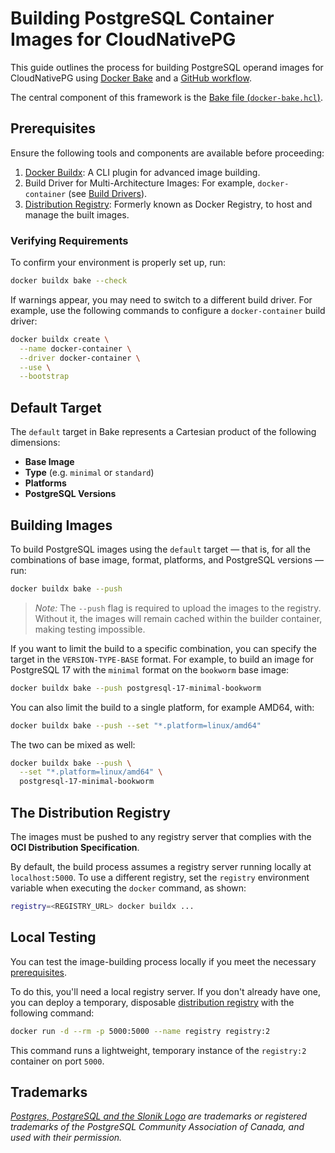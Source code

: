 # Building PostgreSQL Container Images for CloudNativePG

This guide outlines the process for building PostgreSQL operand images for
CloudNativePG using [Docker Bake](https://docs.docker.com/build/bake/) and a
[GitHub workflow](.github/workflows/bake.yaml).

The central component of this framework is the
[Bake file (`docker-bake.hcl`)](docker-bake.hcl).

## Prerequisites

Ensure the following tools and components are available before proceeding:

1. [Docker Buildx](https://github.com/docker/buildx): A CLI plugin for advanced
image building.
2. Build Driver for Multi-Architecture Images: For example, `docker-container`
(see [Build Drivers](https://docs.docker.com/build/builders/drivers/)).
3. [Distribution Registry](https://distribution.github.io/distribution/):
Formerly known as Docker Registry, to host and manage the built images.

### Verifying Requirements

To confirm your environment is properly set up, run:

```bash
docker buildx bake --check
```

If warnings appear, you may need to switch to a different build driver. For
example, use the following commands to configure a `docker-container` build
driver:

```bash
docker buildx create \
  --name docker-container \
  --driver docker-container \
  --use \
  --bootstrap
```

## Default Target

The `default` target in Bake represents a Cartesian product of the following
dimensions:

- **Base Image**
- **Type** (e.g. `minimal` or `standard`)
- **Platforms**
- **PostgreSQL Versions**

## Building Images

To build PostgreSQL images using the `default` target — that is, for all the
combinations of base image, format, platforms, and PostgreSQL versions — run:

```bash
docker buildx bake --push
```

> *Note:* The `--push` flag is required to upload the images to the registry.
> Without it, the images will remain cached within the builder container,
> making testing impossible.

If you want to limit the build to a specific combination, you can specify the
target in the `VERSION-TYPE-BASE` format. For example, to build an image for
PostgreSQL 17 with the `minimal` format on the `bookworm` base image:

```bash
docker buildx bake --push postgresql-17-minimal-bookworm
```

You can also limit the build to a single platform, for example AMD64, with:

```bash
docker buildx bake --push --set "*.platform=linux/amd64"
```

The two can be mixed as well:

```bash
docker buildx bake --push \
  --set "*.platform=linux/amd64" \
  postgresql-17-minimal-bookworm
```

## The Distribution Registry

The images must be pushed to any registry server that complies with the **OCI
Distribution Specification**.

By default, the build process assumes a registry server running locally at
`localhost:5000`. To use a different registry, set the `registry` environment
variable when executing the `docker` command, as shown:

```bash
registry=<REGISTRY_URL> docker buildx ...
```

## Local Testing

You can test the image-building process locally if you meet the necessary
[prerequisites](prerequisites).

To do this, you'll need a local registry server. If you don't already have one,
you can deploy a temporary, disposable [distribution registry](https://distribution.github.io/distribution/about/deploying/)
with the following command:

```bash
docker run -d --rm -p 5000:5000 --name registry registry:2
```

This command runs a lightweight, temporary instance of the `registry:2`
container on port `5000`.

## Trademarks

*[Postgres, PostgreSQL and the Slonik Logo](https://www.postgresql.org/about/policies/trademarks/)
are trademarks or registered trademarks of the PostgreSQL Community Association
of Canada, and used with their permission.*
